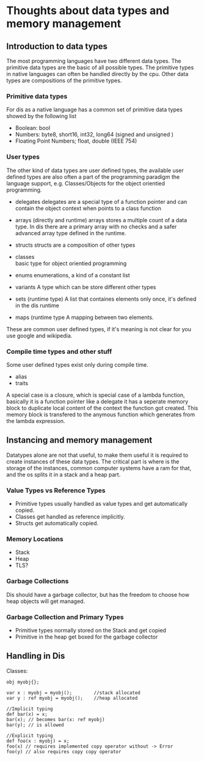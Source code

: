 # Thoughts about data types and memory management

## Introduction to data types

The most programming languages have two different data types. The primitive data types are the basic of all possible types. The primitive types in native languages can often be handled directly by the cpu. Other data types are compositions of the primitive types.

### Primitive data types

For dis as a native language has a common set of primitive data types showed by the following list

* Boolean: bool
* Numbers: byte8, short16, int32, long64 (signed and unsigned )
* Floating Point Numbers; float, double (IEEE 754)

### User types 

The other kind of data types are user defined types, the available user defined types are also often a part of the programming paradigm the language support, e.g. Classes/Objects for the object orientied programming.

* delegates
  delegates are a special type of a function pointer and can contain the object context when points to a class function

* arrays (directly and runtime)
  arrays stores a multiple count of a data type. In dis there are a primary array with no checks and a safer advanced array type defined in the runtime.

* structs 
  structs are a composition of other types

* classes  
  basic type for object orientied programming

* enums
  enumerations, a kind of a constant list

* variants
  A type which can be store different other types

* sets (runtime type)
  A list that containes elements only once, it's defined in the dis runtime

* maps (runtime type
  A mapping between two elements.

These are common user defined types, if it's meaning is not clear for you use google and wikipedia.


### Compile time types and other stuff

Some user defined types exist only during compile time.

* alias
* traits

A special case is a closure, which is special case of a lambda function, basically it is a function pointer like a delegate it has a seperate memory block to duplicate local content of the context the function got created. This memory block is transfered to the anymous function which generates from the lambda expression.

## Instancing and memory management

Datatypes alone are not that useful, to make them useful it is required to create instances of these data types. The critical part is where is the storage of the instances, common computer systems have a ram for that, and the os splits it in a stack and a heap part.

### Value Types vs Reference Types

* Primitive types usually handled as value types and get automatically copied.
* Classes get handled as reference implicitly.
* Structs get automatically copied.

### Memory Locations
    
* Stack
* Heap
* TLS?

### Garbage Collections

Dis should have a garbage collector, but has the freedom to choose how heap objects will get managed.

### Garbage Collection and Primary Types

* Primitive types normally stored on the Stack and get copied
* Primitive in the heap get boxed for the garbage collector

## Handling in Dis

Classes:

    obj myobj{};

    var x : myobj = myobj();        //stack allocated
    var y : ref myobj = myobj();    //heap allocated

    //Implicit typing
    def bar(x) = x;
    bar(x); // becomes bar(x: ref myobj)
    bar(y); // is allowed

    //Explicit typing
    def foo(x : myobj) = x;
    foo(x) // requires implemented copy operator without -> Error
    foo(y) // also requires copy copy operator


